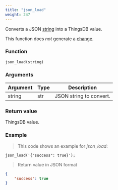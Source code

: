 ```yaml
---
title: "json_load"
weight: 247
---
```


Converts a JSON [string](../../data-types/str) into a ThingsDB value.

This function does *not* generate a [change](../../overview/changes).

### Function

`json_load(string)`

### Arguments

Argument | Type | Description
-------- | ---- | -----------
string | str | JSON string to convert.

### Return value

ThingsDB value.

### Example

> This code shows an example for *json_load*:

```thingsdb,json_response
json_load('{"success": true}');
```

> Return value in JSON format

```json
{
    "success": true
}
```
